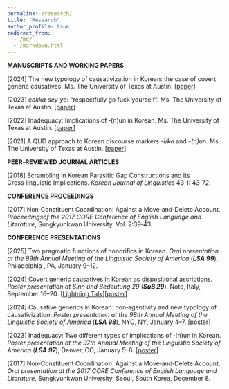 ```yaml
---
permalink: /research/
title: "Research"
author_profile: true
redirect_from: 
  - /md/
  - /markdown.html
---
```

**MANUSCRIPTS AND WORKING PAPERS**

[2024] The new typology of causativization in Korean: the case of covert generic causatives. Ms. The University of
Texas at Austin. [[paper](https://park-seyeon.github.io/files/park-240115-causativization)]

[2023] _cokka‑sey‑yo_: “respectfully go fuck yourself”. Ms. The University of Texas at Austin. [[paper](https://park-seyeon.github.io/files/park-230314-respectfully)]

[2022] Inadequacy: Implications of ‑(n)un in Korean. Ms. The University of Texas at Austin. [[paper](https://park-seyeon.github.io/files/park-220506-inadequacy)]

[2021] A QUD approach to Korean discourse markers _-i/ka_ and _-(n)un_. Ms. The University of Texas at Austin. [[paper](https://park-seyeon.github.io/files/park-211212-qud)]

**PEER‑REVIEWED JOURNAL ARTICLES**

[2018] Scrambling in Korean Parasitic Gap Constructions and its Cross‑linguistic Implications. _Korean Journal
of Linguistics_ 43‑1: 43‑72.

**CONFERENCE PROCEEDINGS**

[2017] Non‑Constituent Coordination: Against a Move‑and‑Delete Account. _Proceedingsof the 2017 CORE
Conference of English Language and Literature_, Sungkyunkwan University. Vol. 2:39‑43.

**CONFERENCE PRESENTATIONS**

[2025] Two pragmatic functions of honorifics in Korean. _Oral presentation at the 99th Annual Meeting of the
Linguistic Society of America_ (**_LSA 99_**), Philadelphia , PA, January 9–12.

[2024] Covert generic causatives in Korean as dispositional ascriptions. _Poster presentation at Sinn und
Bedeutung 29_ (**_SuB 29_**), Noto, Italy, September 16–20. [[Lightning Talk](https://park-seyeon.github.io/files/sub2024-lightning-1.pdf)][[poster](https://park-seyeon.github.io/files/subposter2024.pdf)]

[2024] Causative generics in Korean: non‑agentivity and new typology of causativization. _Poster presentation
at the 98th Annual Meeting of the Linguistic Society of America_ (**_LSA 98_**), NYC, NY, January 4–7. [[poster](https://park-seyeon.github.io/files/lsaposter2024-1.pdf)]

[2023] Inadequacy: Two different types of implications of ‑(n)un in Korean. _Poster presentation at the 97th
Annual Meeting of the Linguistic Society of America_ (**_LSA 97_**), Denver, CO, January 5–8. [[poster](https://park-seyeon.github.io/files/lsaposter2023-1.pdf)]

[2017] Non‑Constituent Coordination: Against a Move‑and‑Delete Account. _Oral presentation at the 2017
CORE Conference of English Language and Literature_, Sungkyunkwan University, Seoul, South Korea, December 8.


